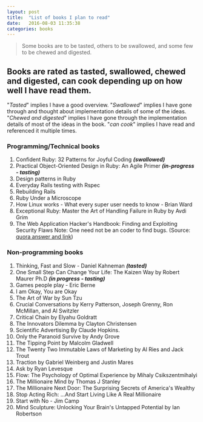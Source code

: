```yaml
---
layout: post
title:  "List of books I plan to read"
date:   2016-08-03 11:35:38
categories: books
---
```

>Some books are to be tasted, others to be swallowed, and some few to be chewed and digested.

## Books are rated as tasted, swallowed, chewed and digested, can cook depending up on how well I have read them.

"*Tasted*" implies I have a good overview. "*Swallowed*" implies I have gone through and thought about
implementation details of some of the ideas. "*Chewed and digested*" implies I have gone through the implementation details of most of the ideas in the book. "*can cook*" implies I have read and referenced it multiple times.

### Programming/Technical books
1. Confident Ruby: 32 Patterns for Joyful Coding ***(swallowed)***
2. Practical Object-Oriented Design in Ruby: An Agile Primer ***(in-progress - tasting)***
3. Design patterns in Ruby
4. Everyday Rails testing with Rspec
5. Rebuilding Rails
6. Ruby Under a Microscope
7. How Linux works - What every super user needs to know - Brian Ward
8. Exceptional Ruby: Master the Art of Handling Failure in Ruby by Avdi Grim
9. The Web Application Hacker's Handbook: Finding and Exploiting Security Flaws
Note: One need not be an coder to find bugs.  (Source: [quora answer and link](https://www.quora.com/What-was-the-most-magical-moment-of-your-life/answer/Manish-Bhattacharya))


### Non-programming books
1. Thinking, Fast and Slow - Daniel Kahneman ***(tasted)***
2. One Small Step Can Change Your Life: The Kaizen Way by  Robert Maurer Ph.D ***(in progress - tasting)***
3. Games people play - Eric Berne
4. I am Okay, You are Okay
5. The Art of War by Sun Tzu
6. Crucial Conversations by Kerry Patterson, Joseph Grenny, Ron McMillan, and Al Switzler
7. Critical Chain by Elyahu Goldratt
8. The Innovators Dilemma by Clayton Christensen
9. Scientific Advertising By Claude Hopkins.
10. Only the Paranoid Survive by Andy Grove
11. The Tipping Point by Malcolm Gladwell
12. The Twenty Two Immutable Laws of Marketing by Al Ries and Jack Trout
13. Traction by Gabriel Weinberg and Justin Mares
14. Ask by Ryan Levesque
15. Flow: The Psychology of Optimal Experience by Mihaly Csikszentmihalyi
16. The Millionaire Mind by Thomas J Stanley
17. The Millionaire Next Door: The Surprising Secrets of America's Wealthy
18. Stop Acting Rich: ...And Start Living Like A Real Millionaire
19.  Start with No - Jim Camp
20. Mind Sculpture: Unlocking Your Brain's Untapped Potential by Ian Robertson
